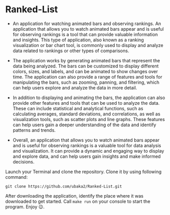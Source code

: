 # Ranked-List

- An application for watching animated bars and observing rankings. An application that allows you to watch animated bars appear and is useful for observing rankings is a tool that can provide valuable information and insights. This type of application, also known as a ranking visualization or bar chart tool, is commonly used to display and analyze data related to rankings or other types of comparisons.

- The application works by generating animated bars that represent the data being analyzed. The bars can be customized to display different colors, sizes, and labels, and can be animated to show changes over time. The application can also provide a range of features and tools for manipulating the bars, such as zooming, panning, and filtering, which can help users explore and analyze the data in more detail.

- In addition to displaying and animating the bars, the application can also provide other features and tools that can be used to analyze the data. These can include statistical and analytical functions, such as calculating averages, standard deviations, and correlations, as well as visualization tools, such as scatter plots and line graphs. These features can help users gain a deeper understanding of the data and identify patterns and trends.

- Overall, an application that allows you to watch animated bars appear and is useful for observing rankings is a valuable tool for data analysis and visualization. It can provide a dynamic and engaging way to display and explore data, and can help users gain insights and make informed decisions.

Launch your Terminal and clone the repository. Clone it by using following command: 
```
git clone https://github.com/ubaka2/Ranked-List.git
```
After downloading the application, identify the place where it was downloaded to get started.
Call ```make run``` on your console to start the program. Enjoy 😉.
